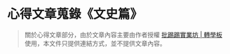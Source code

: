 # 心得文章蒐錄《文史篇》

> 關於心得文章部分，由於文章內容主要由作者授權 [批踢踢實業坊 | 轉學板](https://www.ptt.cc/bbs/Transfer/) 使用，本文件只提供連結方式，並不提供文章內容。